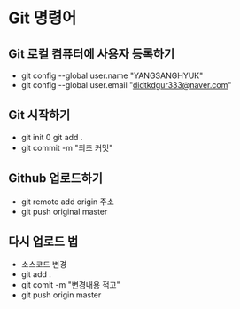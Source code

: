 # Git 명령어

## Git 로컬 켬퓨터에 사용자 등록하기

- git config --global user.name "YANGSANGHYUK"
- git config --global user.email "didtkdgur333@naver.com"

## Git 시작하기

- git init
  0 git add .
- git commit -m "최초 커밋"

## Github 업로드하기

- git remote add origin 주소
- git push original master

## 다시 업로드 법

- 소스코드 변경
- git add .
- git comit -m "변경내용 적고"
- git push origin master
